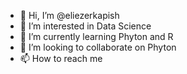 - 👋 Hi, I’m @eliezerkapish
- 👀 I’m interested in Data Science
- 🌱 I’m currently learning Phyton and R
- 💞️ I’m looking to collaborate on Phyton
- 📫 How to reach me 

<!---
eliezerkapish/eliezerkapish is a ✨ special ✨ repository because its `README.md` (this file) appears on your GitHub profile.
You can click the Preview link to take a look at your changes.
--->
